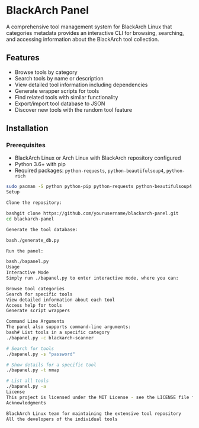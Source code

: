# BlackArch Panel

A comprehensive tool management system for BlackArch Linux that categories metadata provides an interactive CLI for browsing, searching, and accessing information about the BlackArch tool collection.

## Features

- Browse tools by category
- Search tools by name or description
- View detailed tool information including dependencies
- Generate wrapper scripts for tools
- Find related tools with similar functionality
- Export/import tool database to JSON
- Discover new tools with the random tool feature

## Installation

### Prerequisites

- BlackArch Linux or Arch Linux with BlackArch repository configured
- Python 3.6+ with pip
- Required packages: `python-requests`, `python-beautifulsoup4`, `python-rich`

```bash
sudo pacman -S python python-pip python-requests python-beautifulsoup4 python-rich
Setup

Clone the repository:

bashgit clone https://github.com/yourusername/blackarch-panel.git
cd blackarch-panel

Generate the tool database:

bash./generate_db.py

Run the panel:

bash./bapanel.py
Usage
Interactive Mode
Simply run ./bapanel.py to enter interactive mode, where you can:

Browse tool categories
Search for specific tools
View detailed information about each tool
Access help for tools
Generate script wrappers

Command Line Arguments
The panel also supports command-line arguments:
bash# List tools in a specific category
./bapanel.py -c blackarch-scanner

# Search for tools
./bapanel.py -s "password"

# Show details for a specific tool
./bapanel.py -t nmap

# List all tools
./bapanel.py -a
License
This project is licensed under the MIT License - see the LICENSE file for details.
Acknowledgments

BlackArch Linux team for maintaining the extensive tool repository
All the developers of the individual tools

